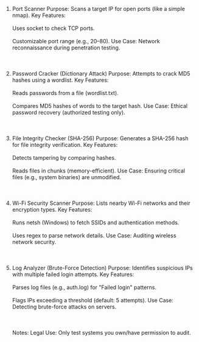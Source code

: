 1. Port Scanner
Purpose: Scans a target IP for open ports (like a simple nmap).
Key Features:
<br></br>
Uses socket to check TCP ports.
<br></br>
Customizable port range (e.g., 20–80).
Use Case: Network reconnaissance during penetration testing.
<br></br>
<br></br>
2. Password Cracker (Dictionary Attack)
Purpose: Attempts to crack MD5 hashes using a wordlist.
Key Features:
<br></br>
Reads passwords from a file (wordlist.txt).
<br></br>
Compares MD5 hashes of words to the target hash.
Use Case: Ethical password recovery (authorized testing only).
<br></br>
<br></br>
3. File Integrity Checker (SHA-256)
Purpose: Generates a SHA-256 hash for file integrity verification.
Key Features:
<br></br>
Detects tampering by comparing hashes.
<br></br>
Reads files in chunks (memory-efficient).
Use Case: Ensuring critical files (e.g., system binaries) are unmodified.
<br></br>
<br></br>
4. Wi-Fi Security Scanner
Purpose: Lists nearby Wi-Fi networks and their encryption types.
Key Features:
<br></br>
Runs netsh (Windows) to fetch SSIDs and authentication methods.
<br></br>
Uses regex to parse network details.
Use Case: Auditing wireless network security.
<br></br>
<br></br>
5. Log Analyzer (Brute-Force Detection)
Purpose: Identifies suspicious IPs with multiple failed login attempts.
Key Features:
<br></br>
Parses log files (e.g., auth.log) for "Failed login" patterns.
<br></br>
Flags IPs exceeding a threshold (default: 5 attempts).
Use Case: Detecting brute-force attacks on servers.
<br></br>
<br></br>
Notes:
Legal Use: Only test systems you own/have permission to audit.
